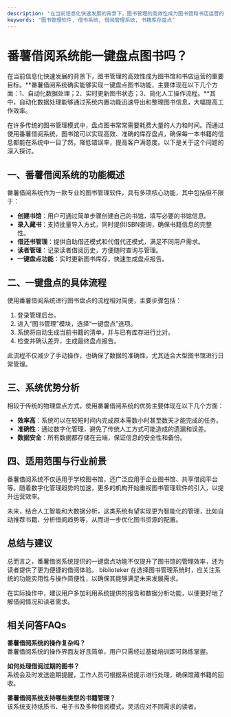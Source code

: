 ```yaml
---
description: "在当前信息化快速发展的背景下，图书管理的高效性成为图书馆和书店运营的重要目标。**番薯借阅系统确实能够实现一键盘点图书功能，主要体现在以下几个方面：1、自动化数据处理；2、实时更新图书状态；3、简化人工操作流程。**其中，自动化数据处理能够通过系统内置功能迅速导出和整理图书信息，大幅提高工作效率。"
keywords: "图书管理软件, 借书系统, 借阅管理系统, 书籍库存盘点"
---
```

# 番薯借阅系统能一键盘点图书吗？

在当前信息化快速发展的背景下，图书管理的高效性成为图书馆和书店运营的重要目标。**番薯借阅系统确实能够实现一键盘点图书功能，主要体现在以下几个方面：1、自动化数据处理；2、实时更新图书状态；3、简化人工操作流程。**其中，自动化数据处理能够通过系统内置功能迅速导出和整理图书信息，大幅提高工作效率。

在许多传统的图书管理模式中，盘点图书常常需要耗费大量的人力和时间。而通过使用番薯借阅系统，图书馆可以实现高效、准确的库存盘点，确保每一本书籍的信息都能在系统中一目了然，降低错误率，提高客户满意度。以下是关于这个问题的深入探讨。

## **一、番薯借阅系统的功能概述**

番薯借阅系统作为一款专业的图书管理软件，具有多项核心功能，其中包括但不限于：

- **创建书馆**：用户可通过简单步骤创建自己的书馆，填写必要的书馆信息。
- **录入藏书**：支持批量导入方式，同时提供ISBN查询，确保书籍信息的完整性。
- **借还书管理**：提供自助借还模式和代借代还模式，满足不同用户需求。
- **读者管理**：记录读者借阅历史，方便随时查询与管理。
- **一键盘点功能**：实时更新图书库存，快速生成盘点报告。

## **二、一键盘点的具体流程**

使用番薯借阅系统进行图书盘点的流程相对简便，主要步骤包括：

1. 登录管理后台。
2. 进入“图书管理”模块，选择“一键盘点”选项。
3. 系统将自动生成当前书籍的清单，并与已有库存进行比对。
4. 检查并确认差异，生成最终盘点报告。

此流程不仅减少了手动操作，也确保了数据的准确性，尤其适合大型图书馆进行日常管理。

## **三、系统优势分析**

相较于传统的物理盘点方式，使用番薯借阅系统的优势主要体现在以下几个方面：

- **效率高**：系统可以在较短时间内完成原本需数小时甚至数天才能完成的任务。
- **准确性**：通过数字化管理，避免了传统人工方式可能造成的遗漏和误差。
- **数据安全**：所有数据都存储在云端，保证信息的安全性和备份。

## **四、适用范围与行业前景**

番薯借阅系统不仅适用于学校图书馆，还广泛应用于企业图书馆、共享借阅平台等。随着数字化管理趋势的加速，更多的机构开始重视图书管理软件的引入，以提升运营效率。

未来，结合人工智能和大数据分析，这类系统有望实现更为智能化的管理，比如自动推荐书籍、分析借阅趋势等，从而进一步优化图书资源的配置。

## **总结与建议**

总而言之，番薯借阅系统提供的一键盘点功能不仅提升了图书馆的管理效率，还为读者提供了更为便捷的借阅体验。 biblioteker 在选择图书管理系统时，应关注系统的功能实用性与操作简便性，以确保其能够满足未来发展需求。

在实际操作中，建议用户多加利用系统提供的报告和数据分析功能，以便更好地了解借阅情况和读者需求。

## 相关问答FAQs

**番薯借阅系统的操作复杂吗？**  
番薯借阅系统的操作界面友好且简单，用户只需经过基础培训即可熟练掌握。

**如何处理借阅过期的图书？**  
系统会及时发送逾期提醒，工作人员可根据系统提示进行处理，确保馆藏书籍的回收。

**番薯借阅系统支持哪些类型的书籍管理？**  
该系统支持纸质书、电子书及多种借阅模式，灵活应对不同需求的读者。
